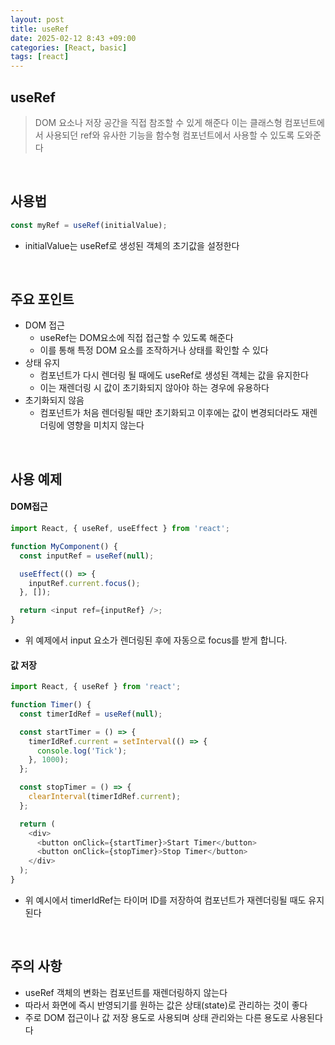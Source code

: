 ```yaml
---
layout: post
title: useRef
date: 2025-02-12 8:43 +09:00
categories: [React, basic]
tags: [react]
---
```


## useRef
> DOM 요소나 저장 공간을 직접 참조할 수 있게 해준다
> 이는 클래스형 컴포넌트에서 사용되던 ref와 유사한 기능을 함수형 컴포넌트에서 사용할 수 있도록 도와준다

<br>

## 사용법
```javascript
const myRef = useRef(initialValue);
```
- initialValue는 useRef로 생성된 객체의 초기값을 설정한다

<br>

## 주요 포인트
- DOM 접근 
  - useRef는 DOM요소에 직접 접근할 수 있도록 해준다
  - 이를 통해 특정 DOM 요소를 조작하거나 상태를 확인할 수 있다
- 상태 유지
  - 컴포넌트가 다시 렌더링 될 때에도 useRef로 생성된 객체는 값을 유지한다
  - 이는 재렌더링 시 값이 초기화되지 않아야 하는 경우에 유용하다
- 초기화되지 않음
  - 컴포넌트가 처음 렌더링될 때만 초기화되고 이후에는 값이 변경되더라도 재렌더링에 영향을 미치지 않는다

<br>

## 사용 예제
#### DOM접근
```javascript
import React, { useRef, useEffect } from 'react';

function MyComponent() {
  const inputRef = useRef(null);

  useEffect(() => {
    inputRef.current.focus();
  }, []);

  return <input ref={inputRef} />;
}
```
- 위 예제에서 input 요소가 렌더링된 후에 자동으로 focus를 받게 합니다.

#### 값 저장
```javascript
import React, { useRef } from 'react';

function Timer() {
  const timerIdRef = useRef(null);

  const startTimer = () => {
    timerIdRef.current = setInterval(() => {
      console.log('Tick');
    }, 1000);
  };

  const stopTimer = () => {
    clearInterval(timerIdRef.current);
  };

  return (
    <div>
      <button onClick={startTimer}>Start Timer</button>
      <button onClick={stopTimer}>Stop Timer</button>
    </div>
  );
}
```
- 위 예시에서 timerIdRef는 타이머 ID를 저장하여 컴포넌트가 재렌더링될 때도 유지된다

<br>

## 주의 사항
- useRef 객체의 변화는 컴포넌트를 재렌더링하지 않는다
- 따라서 화면에 즉시 반영되기를 원하는 값은 상태(state)로 관리하는 것이 좋다
- 주로 DOM 접근이나 값 저장 용도로 사용되며 상태 관리와는 다른 용도로 사용된다다